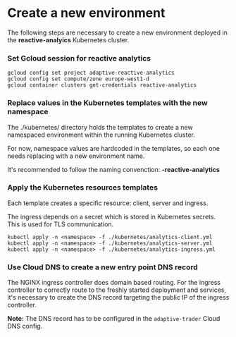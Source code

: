 # Create a new environment

The following steps are necessary to create a new environment deployed in the **reactive-analyics** Kubernetes cluster.

### Set Gcloud session for reactive analytics

```
gcloud config set project adaptive-reactive-analytics
gcloud config set compute/zone europe-west1-d
gcloud container clusters get-credentials reactive-analytics
```

### Replace values in the Kubernetes templates with the new namespace

The ./kubernetes/ directory holds the templates to create a new namespaced environment within the running Kubernetes cluster.

For now, namespace values are hardcoded in the templates, so each one needs replacing with a new environment name.

It's recommended to follow the naming convenction: **<environment-name>-reactive-analytics**

### Apply the Kubernetes resources templates

Each template creates a specific resource: client, server and ingress.

The ingress depends on a secret which is stored in Kubernetes secrets. This is used for TLS communication.

```
kubectl apply -n <namespace> -f ./kubernetes/analytics-client.yml
kubectl apply -n <namespace> -f ./kubernetes/analytics-server.yml
kubectl apply -n <namespace> -f ./kubernetes/analytics-ingress.yml
```

### Use Cloud DNS to create a new entry point DNS record

The NGINX ingress controller does domain based routing. For the ingress controller to correctly route to the freshly started deployment and services, it's necessary to create the DNS record targeting the public IP of the ingress controller.

**Note:** The DNS record has to be configured in the `adaptive-trader` Cloud DNS config.
